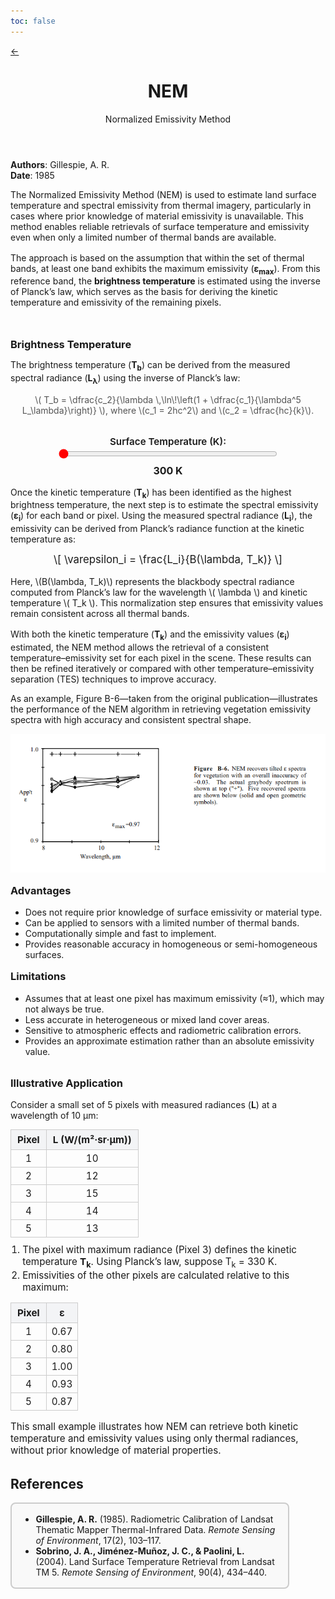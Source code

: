```yaml
---
toc: false
---
```


<link rel="stylesheet" href="/algorithms/algorithm.css">

<div>
  <a href="/" class="alg-back" aria-label="Back to home">←</a>
</div>

<div class="alg-container">
  <header class="alg-hero">
    <h1>NEM</h1>
    <p>Normalized Emissivity Method</p>
  </header>

  <section class="alg-meta">
    <div><strong>Authors</strong>: Gillespie, A. R.</div>
    <span class="sep"></span>
    <div><strong>Date</strong>: 1985</div>
  </section>

  <section class="alg-section alg-narrow">
    <p style="margin-bottom:1rem;">
  The Normalized Emissivity Method (NEM) is used to estimate land surface temperature and spectral emissivity from thermal imagery, particularly in cases where prior knowledge of material emissivity is unavailable. This method enables reliable retrievals of surface temperature and emissivity even when only a limited number of thermal bands are available.
</p>

<p style="margin-bottom:1rem;">
  The approach is based on the assumption that within the set of thermal bands, at least one band exhibits the maximum emissivity (<strong>ε<sub>max</sub></strong>).
  From this reference band, the <strong>brightness temperature</strong> is estimated using the inverse of Planck’s law, which serves as the basis for deriving the kinetic temperature and emissivity of the remaining pixels.
</p>

  </br>

  


  <h3 style="margin:1rem 0 0.5rem">Brightness Temperature</h3>
  <p>
  The brightness temperature (<strong>T<sub>b</sub></strong>) can be derived from the
  measured spectral radiance (<strong>L<sub>λ</sub></strong>) using the inverse of Planck’s law:
  </p>
  
  <p style="text-align:center; color:#555; margin-top:0;">
  \( T_b = \dfrac{c_2}{\lambda \,\ln\!\left(1 + \dfrac{c_1}{\lambda^5 L_\lambda}\right)} \), 
  where \(c_1 = 2hc^2\) and \(c_2 = \dfrac{hc}{k}\).
  </p>


   
  

  <!-- Contenedor donde irá el gráfico -->
  <div id="nem-plot" class="alg-figure bleed" style="margin-top:1rem;">
  </div>

  <!-- Controles interactivos -->
  <div style="margin-top:2rem; text-align:center;">
    <label for="tempRange" style="font-weight:600; font-size:0.95rem;">Surface Temperature (K):</label><br>
    <input 
      type="range" 
      id="tempRange" 
      min="300" 
      max="2000" 
      value="300" 
      step="1"
      style="width:350px; accent-color:#ff0000; vertical-align:middle;">
    <div id="tempValue" style="font-weight:700; font-size:1rem; margin-top:0.4rem;">300 K</div>
  </div>

  <script type="module">
    import * as Plot from "https://cdn.jsdelivr.net/npm/@observablehq/plot@0.6/+esm";

    // --- Constantes físicas ---
    const c = 299792458;       // m/s
    const h = 6.62607015e-34;  // J·s
    const k = 1.380649e-23;    // J/K

    // --- Parámetros base ---
    const lambda_um = 10;      // µm
    const lambda_m = lambda_um * 1e-6;
    const samples = 200;

    // --- Función Tb(eps) ---
    function brightnessTemp(eps, T, lambda_m) {
      const exponent = (h * c) / (lambda_m * k * T);
      return (h * c) / (lambda_m * k * Math.log(1 + (Math.exp(exponent) - 1) / eps));
    }

    // --- Generar datos ---
    function generateData(T) {
      return Array.from({ length: samples }, (_, i) => {
        const eps = 0.3 + 0.7 * (i / (samples - 1));
        return { epsilon: eps, Tb: brightnessTemp(eps, T, lambda_m) };
      });
    }

    // --- Dibujar gráfico ---
    function renderPlot(T) {
      const data = generateData(T);

      const chart = Plot.plot({
        height: 350,
        marginLeft: 70,
        marginBottom: 45,
        x: { label: "Emissivity (ε)", domain: [0.3, 1.0] },
        y: { label: "Brightness Temperature (K)", grid: true },
        marks: [
          Plot.line(data, { x: "epsilon", y: "Tb", stroke: "#f30606ff", strokeWidth: 2 }),
          Plot.ruleY([T], { stroke: "#666", strokeDasharray: "4 4" }),
          Plot.text(
            [{ epsilon: 0.95, Tb: T, label: `Tₛ = ${T} K` }],
            { x: "epsilon", y: "Tb", text: "label", fontSize: 12, dy: -6, fill: "#333" }
          )
        ]
      });

      const div = document.getElementById("nem-plot");
      div.innerHTML = "";
      div.append(chart);
    }

    // --- Interactividad ---
    const tempSlider = document.getElementById("tempRange");
    const tempValue = document.getElementById("tempValue");

    function updatePlot() {
      const T = parseInt(tempSlider.value);
      tempValue.textContent = `${T} K`;
      renderPlot(T);
    }

    tempSlider.addEventListener("input", updatePlot);
    updatePlot(); // inicializa
  </script>
  
  <p style="margin-top:1rem;">
  Once the kinetic temperature (<strong>T<sub>k</sub></strong>) has been identified as the highest
  brightness temperature, the next step is to estimate the spectral emissivity
  (<strong>ε<sub>i</sub></strong>) for each band or pixel.
  Using the measured spectral radiance (<strong>L<sub>i</sub></strong>), the emissivity can be derived
  from Planck’s radiance function at the kinetic temperature as:
</p>

<p style="text-align:center; font-size:1.05rem; margin-top:0.6rem;">
  \[
    \varepsilon_i = \frac{L_i}{B(\lambda, T_k)}
  \]
</p>

<p style="margin-top:0.6rem;">
  Here, \(B(\lambda, T_k)\) represents the blackbody spectral radiance computed from Planck’s law
  for the wavelength \( \lambda \) and kinetic temperature \( T_k \).
  This normalization step ensures that emissivity values remain consistent across all thermal bands.
</p>
<p style="margin-top:1rem;">
  With both the kinetic temperature (<strong>T<sub>k</sub></strong>) and the emissivity values
  (<strong>ε<sub>i</sub></strong>) estimated, the NEM method allows the retrieval of a
  consistent temperature–emissivity set for each pixel in the scene.
  These results can then be refined iteratively or compared with other
  temperature–emissivity separation (TES) techniques to improve accuracy.
</p>

<p>
As an example, Figure B-6—taken from the original publication—illustrates the performance of the NEM algorithm in retrieving vegetation emissivity spectra with high accuracy and consistent spectral shape.
</p>

<img src="assets/nempaper.png" alt="Paper original" width="1000">

<h3 style="margin-top:1rem;">Advantages</h3>
<ul>
  <li>Does not require prior knowledge of surface emissivity or material type.</li>
  <li>Can be applied to sensors with a limited number of thermal bands.</li>
  <li>Computationally simple and fast to implement.</li>
  <li>Provides reasonable accuracy in homogeneous or semi-homogeneous surfaces.</li>
</ul>

<h3 style="margin-top:1rem;">Limitations</h3>
<ul>
  <li>Assumes that at least one pixel has maximum emissivity (≈1), which may not always be true.</li>
  <li>Less accurate in heterogeneous or mixed land cover areas.</li>
  <li>Sensitive to atmospheric effects and radiometric calibration errors.</li>
  <li>Provides an approximate estimation rather than an absolute emissivity value.</li>
</ul>


<h3 style="margin-top:2rem;">Illustrative Application</h3>

<p>
  Consider a small set of 5 pixels with measured radiances (<strong>L</strong>) at a wavelength of 10 μm:
</p>

<table style="width:50%; border-collapse: collapse; margin: 0.5rem 0; font-size: 0.95rem;">
  <thead>
    <tr style="background-color:#f3f4f6;">
      <th style="border: 1px solid #ccc; padding: 6px 10px; text-align:center;">Pixel</th>
      <th style="border: 1px solid #ccc; padding: 6px 10px; text-align:center;">L (W/(m²·sr·μm))</th>
    </tr>
  </thead>
  <tbody>
    <tr><td style="border: 1px solid #ccc; padding: 4px 8px; text-align:center;">1</td><td style="border: 1px solid #ccc; padding: 4px 8px; text-align:center;">10</td></tr>
    <tr><td style="border: 1px solid #ccc; padding: 4px 8px; text-align:center;">2</td><td style="border: 1px solid #ccc; padding: 4px 8px; text-align:center;">12</td></tr>
    <tr><td style="border: 1px solid #ccc; padding: 4px 8px; text-align:center;">3</td><td style="border: 1px solid #ccc; padding: 4px 8px; text-align:center;">15</td></tr>
    <tr><td style="border: 1px solid #ccc; padding: 4px 8px; text-align:center;">4</td><td style="border: 1px solid #ccc; padding: 4px 8px; text-align:center;">14</td></tr>
    <tr><td style="border: 1px solid #ccc; padding: 4px 8px; text-align:center;">5</td><td style="border: 1px solid #ccc; padding: 4px 8px; text-align:center;">13</td></tr>
  </tbody>
</table>

<ol style="margin-top:0.6rem; padding-left:1.2rem; font-size:0.95rem;">
  <li>The pixel with maximum radiance (Pixel 3) defines the kinetic temperature <strong>T<sub>k</sub></strong>. Using Planck’s law, suppose T<sub>k</sub> = 330 K.</li>
  <li>Emissivities of the other pixels are calculated relative to this maximum:</li>
</ol>

<table style="width:50%; border-collapse: collapse; margin: 0.5rem 0 1rem 0; font-size: 0.95rem;">
  <thead>
    <tr style="background-color:#f3f4f6;">
      <th style="border: 1px solid #ccc; padding: 6px 10px; text-align:center;">Pixel</th>
      <th style="border: 1px solid #ccc; padding: 6px 10px; text-align:center;">ε</th>
    </tr>
  </thead>
  <tbody>
    <tr><td style="border: 1px solid #ccc; padding: 4px 8px; text-align:center;">1</td><td style="border: 1px solid #ccc; padding: 4px 8px; text-align:center;">0.67</td></tr>
    <tr><td style="border: 1px solid #ccc; padding: 4px 8px; text-align:center;">2</td><td style="border: 1px solid #ccc; padding: 4px 8px; text-align:center;">0.80</td></tr>
    <tr><td style="border: 1px solid #ccc; padding: 4px 8px; text-align:center;">3</td><td style="border: 1px solid #ccc; padding: 4px 8px; text-align:center;">1.00</td></tr>
    <tr><td style="border: 1px solid #ccc; padding: 4px 8px; text-align:center;">4</td><td style="border: 1px solid #ccc; padding: 4px 8px; text-align:center;">0.93</td></tr>
    <tr><td style="border: 1px solid #ccc; padding: 4px 8px; text-align:center;">5</td><td style="border: 1px solid #ccc; padding: 4px 8px; text-align:center;">0.87</td></tr>
  </tbody>
</table>

<p style="font-size:0.95rem;">
  This small example illustrates how NEM can retrieve both kinetic temperature and emissivity values using only thermal radiances, without prior knowledge of material properties.
</p>

<!-- Contenedor del gráfico -->
<div id="nem-scatter-interactive" class="alg-figure" style="margin-top:1rem;"></div>

<script type="module">
  import * as Plot from "https://cdn.jsdelivr.net/npm/@observablehq/plot@0.6/+esm";

  // Datos base
  const data = [
    { pixel: 1, L: 10, eps: 0.67 },
    { pixel: 2, L: 12, eps: 0.80 },
    { pixel: 3, L: 15, eps: 1.00 },
    { pixel: 4, L: 14, eps: 0.93 },
    { pixel: 5, L: 13, eps: 0.87 },
  ];

  // Crear gráfico
  const chart = Plot.plot({
    height: 340,
    marginLeft: 65,
    marginBottom: 45,
    x: { label: "Emissivity (ε)", domain: [0.6, 1.05] },
    y: { label: "Radiance (W/(m²·sr·μm))", domain: [9, 16], grid: true },
    marks: [
      Plot.line(data, { x: "eps", y: "L", stroke: "#eb0808ff", strokeWidth: 2 }),
      Plot.dot(data, { 
        x: "eps", 
        y: "L", 
        r: 5, 
        fill: "#f50b0bff", 
        title: d => 
          `Pixel: ${d.pixel}\nε: ${d.eps.toFixed(2)}\nL: ${d.L.toFixed(2)} W/(m²·sr·μm)`
      }),
      Plot.text(data, { 
        x: "eps", 
        y: "L", 
        text: d => `${d.pixel}`, 
        dy: -10, 
        fill: "#111", 
        fontSize: 12, 
        fontWeight: 600 
      })
    ],
  });

  document.getElementById("nem-scatter-interactive").append(chart);
</script>



<h2 style="margin-top:2rem;">References</h2>

<div style="border: 2px solid #ccc; padding: 1rem 1.2rem; background-color: #f9f9f9; border-radius: 8px; width: 80%; margin-bottom: 2rem;">
  <ul style="margin:0; padding-left:1.2rem;">
    <li><strong>Gillespie, A. R.</strong> (1985). Radiometric Calibration of Landsat Thematic Mapper Thermal-Infrared Data. <em>Remote Sensing of Environment</em>, 17(2), 103–117.</li>
    <li><strong>Sobrino, J. A., Jiménez-Muñoz, J. C., & Paolini, L.</strong> (2004). Land Surface Temperature Retrieval from Landsat TM 5. <em>Remote Sensing of Environment</em>, 90(4), 434–440.</li>
    
  </ul>
</div>



  



<!-- MathJax loader (only add once on the page) -->
<script>
window.MathJax = { tex: { inlineMath: [['$', '$'], ['\\(', '\\)']] } };
</script>
<script async src="https://cdn.jsdelivr.net/npm/mathjax@3/es5/tex-mml-chtml.js"></script>


</section>
</div>

